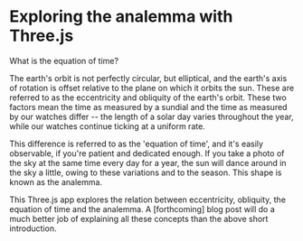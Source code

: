 # Exploring the analemma with Three.js

What is the equation of time?

The earth's orbit is not perfectly circular, but elliptical, and the earth's axis of rotation is offset relative to the plane on which it orbits the sun. These are referred to as the eccentricity and obliquity of the earth's orbit. These two factors mean the time as measured by a sundial and the time as measured by our watches differ -- the length of a solar day varies throughout the year, while our watches continue ticking at a uniform rate. 

This difference is referred to as the 'equation of time', and it's easily observable, if you're patient and dedicated enough. If you take a photo of the sky at the same time every day for a year, the sun will dance around in the sky a little, owing to these variations and to the season. This shape is known as the analemma. 

This Three.js app explores the relation between eccentricity, obliquity, the equation of time and the analemma. A [forthcoming] blog post will do a much better job of explaining all these concepts than the above short introduction.
